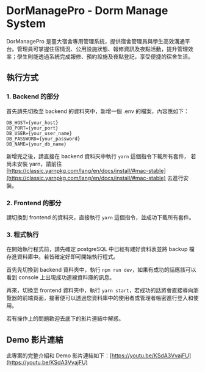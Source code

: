 # DorManagePro - Dorm Manage System

DorManagePro 是臺大宿舍專用管理系統，提供宿舍管理員與學生高效溝通平台。管理員可掌握住宿情況、公用設施狀態、報修資訊及夜點活動，提升管理效率；學生則能透過系統完成報修、預約設施及夜點登記，享受便捷的宿舍生活。

## 執行方式

### 1. Backend 的部分

首先請先切換至 backend 的資料夾中，新增一個 .env 的檔案，內容應如下：
 
```
DB_HOST={your_host} 
DB_PORT={your_port}
DB_USER={your_user_name}
DB_PASSWORD={your_password} 
DB_NAME={your_db_name}
```

新增完之後，請直接在 backend 資料夾中執行 `yarn` 這個指令下載所有套件， 若尚未安裝 yarn，請前往[https://classic.yarnpkg.com/lang/en/docs/install/#mac-stable](https://classic.yarnpkg.com/lang/en/docs/install/#mac-stable)
去進行安裝。

### 2. Frontend 的部分

請切換到 frontend 的資料夾，直接執行 `yarn` 這個指令，並成功下載所有套件。

### 3. 程式執行

在開始執行程式前，請先確定 postgreSQL 中已經有建好資料表並將 backup 檔存進資料庫中。若皆確定好即可開始執行程式。

首先先切換到 backend 資料夾中，執行 `npm run dev`，如果有成功的話應該可以看到 console 上出現成功連線資料庫的訊息。

再來，切換至 frontend 資料夾中，執行 `yarn start`，若成功的話將會直接導向瀏覽器的前端頁面，接著便可以透過您資料庫中的使用者或管理者帳密進行登入和使用。

若有操作上的問題歡迎去底下的影片連結中解惑。

## Demo 影片連結

此專案的完整介紹和 Demo 影片連結如下：[https://youtu.be/KSdA3VvajFU](https://youtu.be/KSdA3VvajFU)
